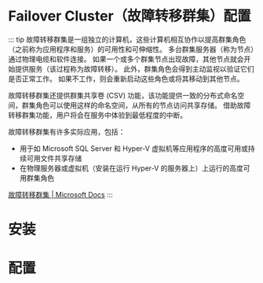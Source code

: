 # Failover Cluster（故障转移群集）配置

::: tip
故障转移群集是一组独立的计算机，这些计算机相互协作以提高群集角色（之前称为应用程序和服务）的可用性和可伸缩性。
多台群集服务器（称为节点）通过物理电缆和软件连接。
如果一个或多个群集节点出现故障，其他节点就会开始提供服务（该过程称为故障转移）。
此外，群集角色会得到主动监视以验证它们是否正常工作。
如果不工作，则会重新启动这些角色或将其移动到其他节点。

故障转移群集还提供群集共享卷 (CSV) 功能，该功能提供一致的分布式命名空间，群集角色可以使用这样的命名空间，从所有的节点访问共享存储。
借助故障转移群集功能，用户将会在服务中体验到最低程度的中断。

故障转移群集有许多实际应用，包括：
- 用于如 Microsoft SQL Server 和 Hyper-V 虚拟机等应用程序的高度可用或持续可用文件共享存储
- 在物理服务器或虚拟机（安装在运行 Hyper-V 的服务器上）上运行的高度可用群集角色

[故障转移群集 | Microsoft Docs](https://docs.microsoft.com/zh-cn/windows-server/failover-clustering/failover-clustering-overview)
:::

# 安装

# 配置
